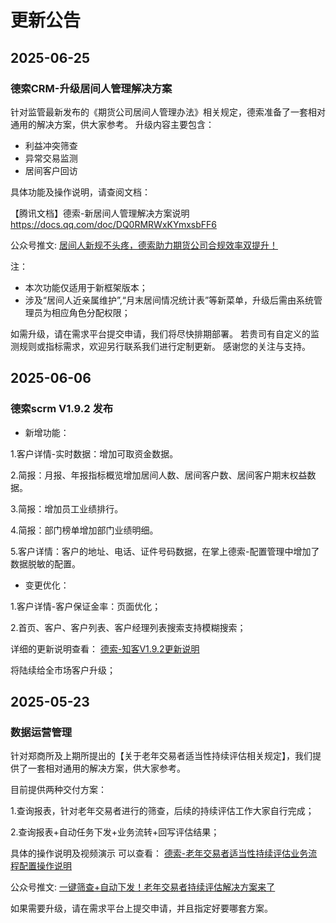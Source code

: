 # 更新公告

## 2025-06-25

### 德索CRM-升级居间人管理解决方案

针对监管最新发布的《期货公司居间人管理办法》相关规定，德索准备了一套相对通用的解决方案，供大家参考。
升级内容主要包含：

- 利益冲突筛查
- 异常交易监测
- 居间客户回访

具体功能及操作说明，请查阅文档：

【腾讯文档】德索-新居间人管理解决方案说明
https://docs.qq.com/doc/DQ0RMRWxKYmxsbFF6

公众号推文: [居间人新规不头疼，德索助力期货公司合规效率双提升！](https://mp.weixin.qq.com/s/d7c7bb9vuZj2UHkrGUn7aA)

注：
- 本次功能仅适用于新框架版本；
- 涉及“居间人近亲属维护”,“月末居间情况统计表”等新菜单，升级后需由系统管理员为相应角色分配权限；

如需升级，请在需求平台提交申请，我们将尽快排期部署。
若贵司有自定义的监测规则或指标需求，欢迎另行联系我们进行定制更新。
感谢您的关注与支持。

## 2025-06-06

### 德索scrm V1.9.2 发布

- 新增功能：

1.客户详情-实时数据：增加可取资金数据。

2.简报：月报、年报指标概览增加居间人数、居间客户数、居间客户期末权益数据。

3.简报：增加员工业绩排行。

4.简报：部门榜单增加部门业绩明细。

5.客户详情：客户的地址、电话、证件号码数据，在掌上德索-配置管理中增加了数据脱敏的配置。

- 变更优化：

1.客户详情-客户保证金率：页面优化；

2.首页、客户、客户列表、客户经理列表搜索支持模糊搜索；

详细的更新说明查看： [德索-知客V1.9.2更新说明](https://docs.qq.com/doc/DQ2Vwc3R3a0dubFBh)

将陆续给全市场客户升级；

## 2025-05-23

### 数据运营管理

针对郑商所及上期所提出的【关于老年交易者适当性持续评估相关规定】，我们提供了一套相对通用的解决方案，供大家参考。

目前提供两种交付方案：

1.查询报表，针对老年交易者进行的筛查，后续的持续评估工作大家自行完成；

2.查询报表+自动任务下发+业务流转+回写评估结果；

具体的操作说明及视频演示 可以查看：
[德索-老年交易者适当性持续评估业务流程配置操作说明](https://docs.qq.com/doc/DQ2JoYkZ1UHZ6bmJ0)

公众号推文: [一键筛查+自动下发！老年交易者持续评估解决方案来了](https://mp.weixin.qq.com/s/X5FZa7fEiZ4bXAZg9s8ggQ)

如果需要升级，请在需求平台上提交申请，并且指定好要哪套方案。